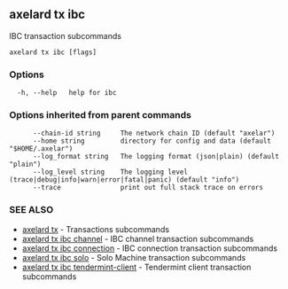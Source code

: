 ## axelard tx ibc

IBC transaction subcommands

```
axelard tx ibc [flags]
```

### Options

```
  -h, --help   help for ibc
```

### Options inherited from parent commands

```
      --chain-id string     The network chain ID (default "axelar")
      --home string         directory for config and data (default "$HOME/.axelar")
      --log_format string   The logging format (json|plain) (default "plain")
      --log_level string    The logging level (trace|debug|info|warn|error|fatal|panic) (default "info")
      --trace               print out full stack trace on errors
```

### SEE ALSO

- [axelard tx](axelard_tx.md)	 - Transactions subcommands
- [axelard tx ibc channel](axelard_tx_ibc_channel.md)	 - IBC channel transaction subcommands
- [axelard tx ibc connection](axelard_tx_ibc_connection.md)	 - IBC connection transaction subcommands
- [axelard tx ibc solo](axelard_tx_ibc_solo.md)	 - Solo Machine transaction subcommands
- [axelard tx ibc tendermint-client](axelard_tx_ibc_tendermint-client.md)	 - Tendermint client transaction subcommands
